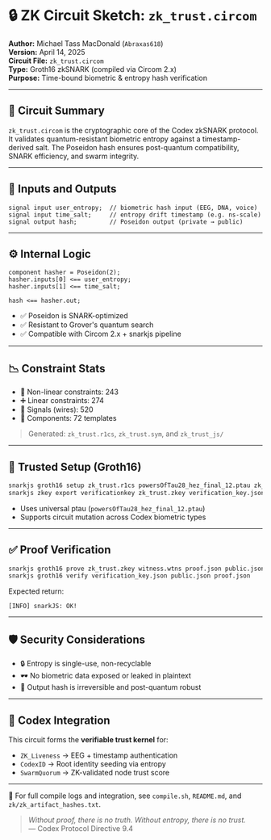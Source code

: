 
# 🔒 ZK Circuit Sketch: `zk_trust.circom`

**Author:** Michael Tass MacDonald (`Abraxas618`)  
**Version:** April 14, 2025  
**Circuit File:** `zk_trust.circom`  
**Type:** Groth16 zkSNARK (compiled via Circom 2.x)  
**Purpose:** Time-bound biometric & entropy hash verification

---

## 🧬 Circuit Summary

`zk_trust.circom` is the cryptographic core of the Codex zkSNARK protocol. It validates quantum-resistant biometric entropy against a timestamp-derived salt. The Poseidon hash ensures post-quantum compatibility, SNARK efficiency, and swarm integrity.

---

## 🔐 Inputs and Outputs

```circom
signal input user_entropy;  // biometric hash input (EEG, DNA, voice)
signal input time_salt;     // entropy drift timestamp (e.g. ns-scale)
signal output hash;         // Poseidon output (private → public)
```

---

## ⚙️ Internal Logic

```circom
component hasher = Poseidon(2);
hasher.inputs[0] <== user_entropy;
hasher.inputs[1] <== time_salt;

hash <== hasher.out;
```

- ✅ Poseidon is SNARK-optimized
- ✅ Resistant to Grover's quantum search
- ✅ Compatible with Circom 2.x + snarkjs pipeline

---

## 📉 Constraint Stats

- 🧩 Non-linear constraints: 243  
- ➕ Linear constraints: 274  
- 🔌 Signals (wires): 520  
- 🧱 Components: 72 templates

> Generated: `zk_trust.r1cs`, `zk_trust.sym`, and `zk_trust_js/`

---

## 🔬 Trusted Setup (Groth16)

```bash
snarkjs groth16 setup zk_trust.r1cs powersOfTau28_hez_final_12.ptau zk_trust.zkey
snarkjs zkey export verificationkey zk_trust.zkey verification_key.json
```

- Uses universal ptau (`powersOfTau28_hez_final_12.ptau`)
- Supports circuit mutation across Codex biometric types

---

## ✅ Proof Verification

```bash
snarkjs groth16 prove zk_trust.zkey witness.wtns proof.json public.json
snarkjs groth16 verify verification_key.json public.json proof.json
```

Expected return:
```
[INFO] snarkJS: OK!
```

---

## 🛡 Security Considerations

- 🔒 Entropy is single-use, non-recyclable
- 🕶 No biometric data exposed or leaked in plaintext
- 🧬 Output hash is irreversible and post-quantum robust

---

## 📡 Codex Integration

This circuit forms the **verifiable trust kernel** for:

- `ZK_Liveness` → EEG + timestamp authentication  
- `CodexID` → Root identity seeding via entropy  
- `SwarmQuorum` → ZK-validated node trust score

---

📁 For full compile logs and integration, see `compile.sh`, `README.md`, and `zk/zk_artifact_hashes.txt`.

> *Without proof, there is no truth. Without entropy, there is no trust.*  
> — Codex Protocol Directive 9.4
